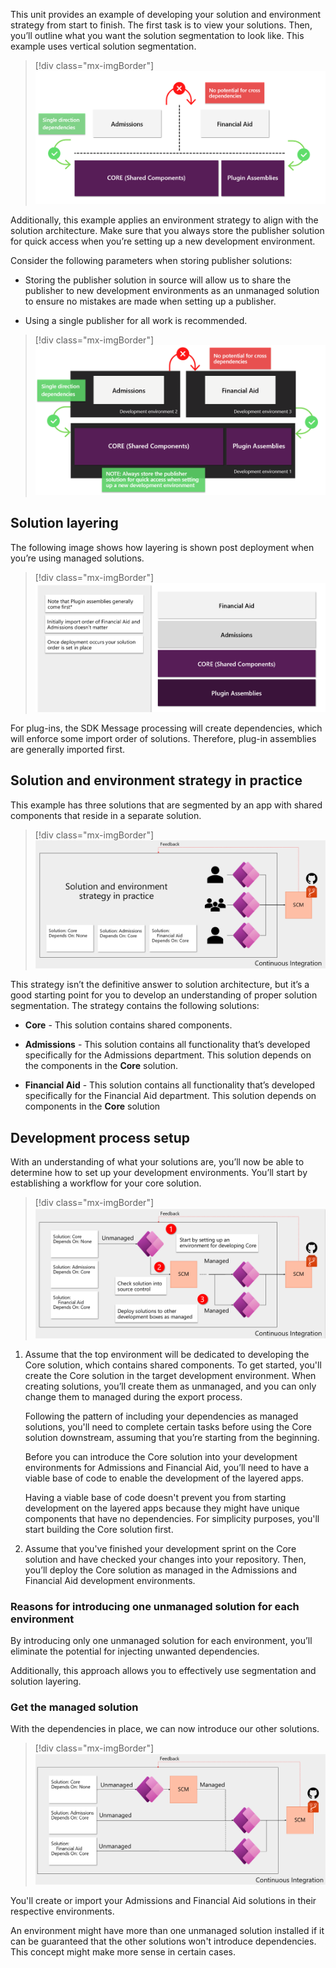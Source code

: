 This unit provides an example of developing your solution and environment strategy from start to finish. The first task is to view your solutions. Then, you’ll outline what you want the solution segmentation to look like. This example uses vertical solution segmentation.

> [!div class="mx-imgBorder"]
> [![Diagram of the solution outlining solution segmentation.](../media/solution.png)](../media/solution.png#lightbox)

Additionally, this example applies an environment strategy to align with the solution architecture. Make sure that you always store the publisher solution for quick access when you’re setting up a new development environment.

Consider the following parameters when storing publisher solutions:

-   Storing the publisher solution in source will allow us to share the publisher to new development environments as an unmanaged solution to ensure no mistakes are made when setting up a publisher.

-   Using a single publisher for all work is recommended.

> [!div class="mx-imgBorder"]
> [![Demonstration of the solution environment strategy.](../media/solution-environment-strategy.gif)](../media/solution-environment-strategy.gif#lightbox)

## Solution layering

The following image shows how layering is shown post deployment when you’re using managed solutions.

> [!div class="mx-imgBorder"]
> ![Screenshot of how solution layering appears post deployment.](../media/layering.png)

For plug-ins, the SDK Message processing will create dependencies, which will enforce some import order of solutions. Therefore, plug-in assemblies are generally imported first.

## Solution and environment strategy in practice

This example has three solutions that are segmented by an app with shared components that reside in a separate solution.

> [!div class="mx-imgBorder"]
> [![Diagram of a solution in practice and environment strategy.](../media/strategy.png)](../media/strategy.png#lightbox)

This strategy isn’t the definitive answer to solution architecture, but it’s a good starting point for you to develop an understanding of proper solution segmentation. The strategy contains the following solutions:

-   **Core** - This solution contains shared components.

-   **Admissions** - This solution contains all functionality that’s developed specifically for the Admissions department. This solution depends on the components in the **Core** solution.

-   **Financial Aid** - This solution contains all functionality that’s developed specifically for the Financial Aid department. This solution depends on components in the **Core** solution

## Development process setup

With an understanding of what your solutions are, you’ll now be able to determine how to set up your development environments. You’ll start by establishing a workflow for your core solution.

> [!div class="mx-imgBorder"]
> [![Diagram of the development process setup.](../media/development-process-setup.png)](../media/development-process-setup.png#lightbox)

1. Assume that the top environment will be dedicated to developing the Core solution, which contains shared components. To get started, you'll create the Core solution in the target development environment. When creating solutions, you’ll create them as unmanaged, and you can only change them to managed during the export process.

	Following the pattern of including your dependencies as managed solutions, you'll need to complete certain tasks before using the Core solution downstream, assuming that you’re starting from the beginning.
	
	Before you can introduce the Core solution into your development environments for Admissions and Financial Aid, you’ll need to have a viable base of code to enable the development of the layered apps.
	
	Having a viable base of code doesn't prevent you from starting development on the layered apps because they might have unique components that have no dependencies. For simplicity purposes, you'll start building the Core solution first.

1. Assume that you've finished your development sprint on the Core solution and have checked your changes into your repository. Then, you’ll deploy the Core solution as managed in the Admissions and Financial Aid development environments.

### Reasons for introducing one unmanaged solution for each environment

By introducing only one unmanaged solution for each environment, you’ll eliminate the potential for injecting unwanted dependencies.

Additionally, this approach allows you to effectively use segmentation and solution layering.

### Get the managed solution

With the dependencies in place, we can now introduce our other solutions.

> [!div class="mx-imgBorder"]
> [![Diagram of a managed solution.](../media/managed-solution.png)](../media/managed-solution.png#lightbox)

You'll create or import your Admissions and Financial Aid solutions in their respective environments.

An environment might have more than one unmanaged solution installed if it can be guaranteed that the other solutions won't introduce dependencies. This concept might make more sense in certain cases.